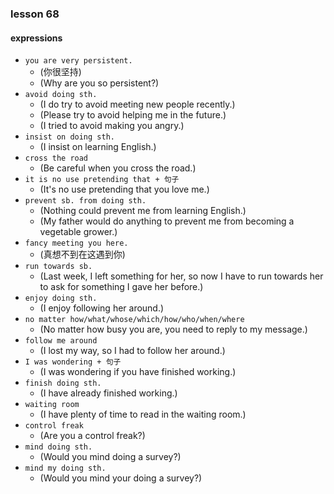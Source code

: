 ### lesson 68

#### expressions

- `you are very persistent.`
  - (你很坚持)
  - (Why are you so persistent?)
- `avoid doing sth.`
  - (I do try to avoid meeting new people recently.)
  - (Please try to avoid helping me in the future.)
  - (I tried to avoid making you angry.)
- `insist on doing sth.`
  - (I insist on learning English.)
- `cross the road`
  - (Be careful when you cross the road.)
- `it is no use pretending that + 句子`
  - (It's no use pretending that you love me.)
- `prevent sb. from doing sth.`
  - (Nothing could prevent me from learning English.)
  - (My father would do anything to prevent me from becoming a vegetable grower.)
- `fancy meeting you here.`
  - (真想不到在这遇到你)
- `run towards sb.`
  - (Last week, I left something for her, so now I have to run towards her to ask for something I gave her before.)
- `enjoy doing sth.`
  - (I enjoy following her around.)
- `no matter how/what/whose/which/how/who/when/where`
  - (No matter how busy you are, you need to reply to my message.)
- `follow me around`
  - (I lost my way, so I had to follow her around.)
- `I was wondering + 句子`
  - (I was wondering if you have finished working.)
- `finish doing sth.`
  - (I have already finished working.)
- `waiting room`
  - (I have plenty of time to read in the waiting room.)
- `control freak`
  - (Are you a control freak?)
- `mind doing sth.`
  - (Would you mind doing a survey?)
- `mind my doing sth.`
  - (Would you mind your doing a survey?)